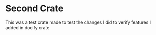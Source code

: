 # Second Crate
This was a test crate made to test the changes I did to verify features I added in docify crate
